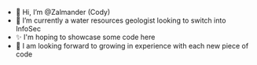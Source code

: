 - 👋 Hi, I’m @Zalmander (Cody)
- 👀 I’m currently a water resources geologist looking to switch into InfoSec
- ✨ I'm hoping to showcase some code here
- 🌱 I am looking forward to growing in experience with each new piece of code

<!---
Zalmander/Zalmander is a ✨ special ✨ repository because its `README.md` (this file) appears on your GitHub profile.
You can click the Preview link to take a look at your changes.
--->
